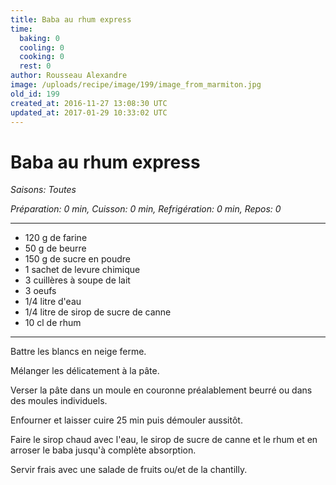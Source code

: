 ```yaml
---
title: Baba au rhum express
time:
  baking: 0
  cooling: 0
  cooking: 0
  rest: 0
author: Rousseau Alexandre
image: /uploads/recipe/image/199/image_from_marmiton.jpg
old_id: 199
created_at: 2016-11-27 13:08:30 UTC
updated_at: 2017-01-29 10:33:02 UTC
---
```


# Baba au rhum express

_Saisons: Toutes_

_Préparation: 0 min, Cuisson: 0 min, Refrigération: 0 min, Repos: 0_

---

- 120 g de farine
- 50 g de beurre
- 150 g de sucre en poudre
- 1 sachet de levure chimique
- 3 cuillères à soupe de lait
- 3 oeufs
- 1/4 litre d'eau
- 1/4 litre de sirop de sucre de canne
- 10 cl de rhum

---

Battre les blancs en neige ferme.

Mélanger les délicatement à la pâte.

Verser la pâte dans un moule en couronne préalablement beurré ou dans des moules individuels.

Enfourner et laisser cuire 25 min puis démouler aussitôt.

Faire le sirop chaud avec l'eau, le sirop de sucre de canne et le rhum et en arroser le baba jusqu'à complète absorption.

Servir frais avec une salade de fruits ou/et de la chantilly.
